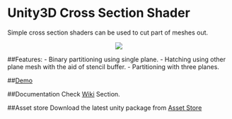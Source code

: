 # Unity3D Cross Section Shader
Simple cross section shaders can be used to cut part of meshes out.
<p align="center">
  <img src="https://dl.dropbox.com/s/tkf4qq9o069nqxm/crossSectionGithubHome2.png?dl=0">
</p>
##Features:
- Binary partitioning using single plane.
- Hatching using other plane mesh with the aid of stencil buffer.
- Partitioning with three planes.

##[Demo](https://dandarawy.github.io/Unity3D-Cross-Section-Shader-Demo/)


##Documentation
Check [Wiki](https://github.com/Dandarawy/Unity3DCrossSectionShader/wiki) Section.


##Asset store
Download the latest unity package from [Asset Store](http://u3d.as/wma)

